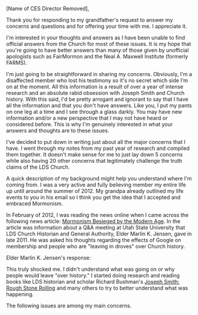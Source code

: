 <RedTitleBar title="Introduction" />

[Name of CES Director Removed],

Thank you for responding to my grandfather's request to answer my concerns and questions and for offering your time with me. I appreciate it.

I'm interested in your thoughts and answers as I have been unable to find official answers from the Church for most of these issues. It is my hope that you're going to have better answers than many of those given by unofficial apologists such as FairMormon and the Neal A. Maxwell Institute (formerly FARMS).

I'm just going to be straightforward in sharing my concerns. Obviously, I'm a disaffected member who lost his testimony so it's no secret which side I'm on at the moment. All this information is a result of over a year of intense research and an absolute rabid obsession with Joseph Smith and Church history. With this said, I'd be pretty arrogant and ignorant to say that I have all the information and that you don't have answers. Like you, I put my pants on one leg at a time and I see through a glass darkly. You may have new information and/or a new perspective that I may not have heard or considered before. This is why I'm genuinely interested in what your answers and thoughts are to these issues.

I've decided to put down in writing just about all the major concerns that I have. I went through my notes from my past year of research and compiled them together. It doesn't make sense for me to just lay down 5 concerns while also having 20 other concerns that legitimately challenge the truth claims of the LDS Church.

A quick description of my background might help you understand where I'm coming from. I was a very active and fully believing member my entire life up until around the summer of 2012. My grandpa already outlined my life events to you in his email so I think you get the idea that I accepted and embraced Mormonism.

In February of 2012, I was reading the news online when I came across the following news article: [Mormonism Besieged by the Modern Age](http://www.cesletter.org/intro/1). In the article was information about a Q&A meeting at Utah State University that LDS Church Historian and General Authority, Elder Marlin K. Jensen, gave in late 2011. He was asked his thoughts regarding the effects of Google on membership and people who are "leaving in droves" over Church history.

Elder Marlin K. Jensen's response:

<IndentedQuote
  quote="Maybe since Kirtland, we've never had a period of – I'll call it apostasy, like we're having now; largely over these issues..."
/>

This truly shocked me. I didn't understand what was going on or why people would leave "over history." I started doing research and reading books like LDS historian and scholar Richard Bushman's [Joseph Smith: Rough Stone Rolling](http://www.cesletter.org/intro/2) and many others to try to better understand what was happening.

The following issues are among my main concerns.